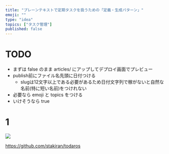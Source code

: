 ```yaml
---
title: "プレーンテキストで定期タスクを扱うための「定義・生成パターン」"
emoji: ""
type: "idea"
topics: ["タスク管理"]
published: false
---
```


# TODO
- まずは false のまま articles/ にアップしてデプロイ画面でプレビュー
- publish前にファイル名先頭に日付つける
    - slugは12文字以上である必要があるため日付文字列で稼がないと自然な名前(特に短い名前)をつけれない
- 必要なら emoji と topics をつける
- いけそうなら true

# 1
![](/images/220615_140852.png)

https://github.com/stakiran/todaros
